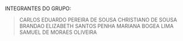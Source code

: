 INTEGRANTES DO GRUPO:

> CARLOS EDUARDO PEREIRA DE SOUSA
> CHRISTIANO DE SOUSA BRANDAO
> ELIZABETH SANTOS PENHA
> MARIANA BOGEA LIMA
> SAMUEL DE MORAES OLIVEIRA
